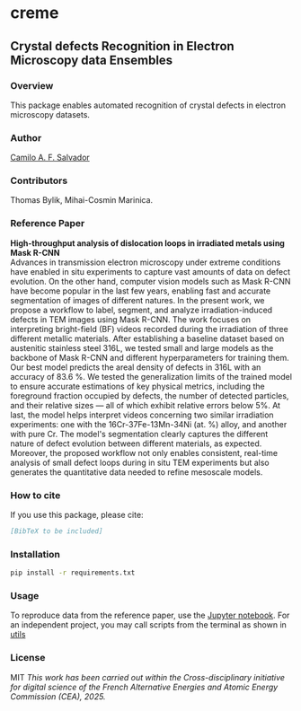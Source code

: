# creme  
## Crystal defects Recognition in Electron Microscopy data Ensembles  

### Overview  
This package enables automated recognition of crystal defects in electron microscopy datasets.  

### Author  
[Camilo A. F. Salvador](https://github.com/camilofs)

### Contributors  
Thomas Bylik, Mihai-Cosmin Marinica.

### Reference Paper  
**High-throughput analysis of dislocation loops in irradiated metals using Mask R-CNN**  
Advances in transmission electron microscopy under extreme conditions have enabled in situ experiments to capture vast amounts of data on defect evolution. On the other hand, computer vision models such as Mask R-CNN have become popular in the last few years, enabling fast and accurate segmentation of images of different natures. In the present work, we propose a workflow to label, segment, and analyze irradiation-induced defects in TEM images using Mask R-CNN. The work focuses on interpreting bright-field (BF) videos recorded during the irradiation of three different metallic materials. After establishing a baseline dataset based on austenitic stainless steel 316L, we tested small and large models as the backbone of Mask R-CNN and different hyperparameters for training them. Our best model predicts the areal density of defects in 316L with an accuracy of 83.6 \%. We tested the generalization limits of the trained model to ensure accurate estimations of key physical metrics, including the foreground fraction occupied by defects, the number of detected particles, and their relative sizes — all of which exhibit relative errors below 5\%. At last, the model helps interpret videos concerning two similar irradiation experiments: one with the 16Cr-37Fe-13Mn-34Ni (at. \%) alloy, and another with pure Cr. The model's segmentation clearly captures the different nature of defect evolution between different materials, as expected. Moreover, the proposed workflow not only enables consistent, real-time analysis of small defect loops during in situ TEM experiments but also generates the quantitative data needed to refine mesoscale models.

### How to cite
If you use this package, please cite:  
```bibtex
[BibTeX to be included]
```

### Installation
```bash
pip install -r requirements.txt
```

### Usage
To reproduce data from the reference paper, use the [Jupyter notebook](examples/video3.ipynb). For an independent project, you may call scripts from the terminal as shown in [utils](utils/readme.md)

### License
MIT
*This work has been carried out within the  Cross-disciplinary initiative for digital science of the French Alternative Energies and Atomic Energy Commission (CEA), 2025.*

